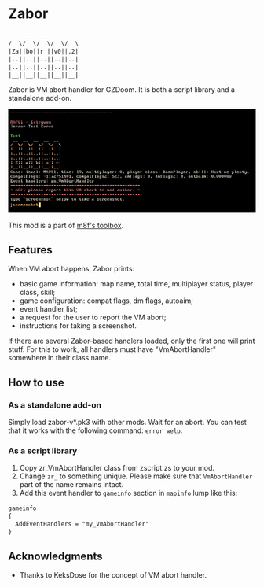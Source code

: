 # Zabor

```
 __  __  __  __  __
/  \/  \/  \/  \/  \
|Za||bo||r ||v0||.2|
|..||..||..||..||..|
|..||..||..||..||..|
|__||__||__||__||__|
```

Zabor is VM abort handler for GZDoom. It is both a script library and a
standalone add-on.

![screenshot](screenshots/screenshot1.png)

This mod is a part of [m8f's toolbox](https://mmaulwurff.github.io/pages/toolbox).

## Features

When VM abort happens, Zabor prints:
- basic game information: map name, total time, multiplayer status, player
  class, skill;
- game configuration: compat flags, dm flags, autoaim;
- event handler list;
- a request for the user to report the VM abort;
- instructions for taking a screenshot.

If there are several Zabor-based handlers loaded, only the first one will print
stuff. For this to work, all handlers must have "VmAbortHandler" somewhere in
their class name.

## How to use

### As a standalone add-on

Simply load zabor-v*.pk3 with other mods. Wait for an abort. You can test that
it works with the following command: `error welp`.

### As a script library

1. Copy zr_VmAbortHandler class from zscript.zs to your mod.
2. Change `zr_` to something unique. Please make sure that `VmAbortHandler` part
   of the name remains intact.
3. Add this event handler to `gameinfo` section in `mapinfo` lump like this:
```
gameinfo
{
  AddEventHandlers = "my_VmAbortHandler"
}
```

## Acknowledgments

- Thanks to KeksDose for the concept of VM abort handler.
